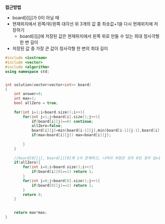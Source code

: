**접근방법**
- board[i][j]가 0이 아닐 때
- 현재위치에서 왼쪽/위/왼쪽 대각선 위 3개의 값 중 최솟값+1을 다시 현재위치에 저장하기
  - board[i][j]에 저장된 값은 현재위치에서 왼쪽 위로 만들 수 있는 최대 정사각형 한 변 길이
- 저장된 값 중 가장 큰 값이 정사각형 한 변의 최대 길이  


```c++
#include <iostream>
#include <vector>
#include <algorithm>
using namespace std;


int solution(vector<vector<int>> board)
{
    int answer=0;
    int max=1;
    bool allZero = true;
    
    for(int i=1;i<board.size();i++){
        for(int j=1;j<board[i].size();j++){
            if(board[i][j]==0) continue;
            allZero=false;
            board[i][j]=min(board[i-1][j],min(board[i-1][j-1],board[i][j-1]))+1;
            if(max<board[i][j]) max=board[i][j];
            
        }
    }
    
    //board[0][j], board[i][0]에 1이 존재하고, 나머지 부분은 모두 0인 경우 답=1
    if(allZero){
        for(int i=0;i<board.size();i++){
            if(board[i][0]==1) return 1;
        }
        for(int j=0;j<board[0].size();j++){
            if(board[0][j]==1) return 1;
        }
        return 0;
    }
    

    return max*max;
}
```
